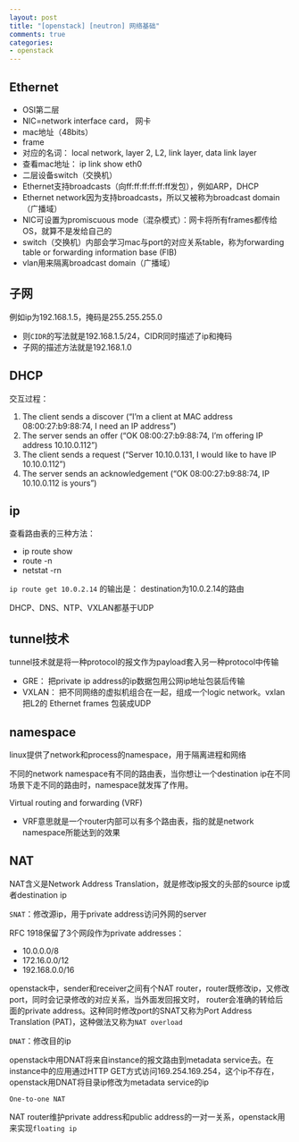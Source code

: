 ```yaml
---
layout: post
title: "[openstack] [neutron] 网络基础"
comments: true
categories:
- openstack
---
```


Ethernet
--------

- OSI第二层
- NIC=network interface card， 网卡
- mac地址（48bits）
- frame
- 对应的名词： local network, layer 2, L2, link layer, data link layer
- 查看mac地址： ip link show eth0
- 二层设备switch（交换机）
- Ethernet支持broadcasts（向ff:ff:ff:ff:ff:ff发包），例如ARP，DHCP
- Ethernet network因为支持broadcasts，所以又被称为broadcast domain（广播域）
- NIC可设置为promiscuous mode（混杂模式）：网卡将所有frames都传给OS，就算不是发给自己的
- switch（交换机）内部会学习mac与port的对应关系table，称为forwarding table or forwarding information base (FIB)
- vlan用来隔离broadcast domain（广播域）

子网
----

例如ip为192.168.1.5，掩码是255.255.255.0

  - 则`CIDR`的写法就是192.168.1.5/24，CIDR同时描述了ip和掩码
  - 子网的描述方法就是192.168.1.0

DHCP
----

交互过程：

1. The client sends a discover (“I’m a client at MAC address 08:00:27:b9:88:74, I need an IP address”)
1. The server sends an offer (“OK 08:00:27:b9:88:74, I’m offering IP address 10.10.0.112”)
1. The client sends a request (“Server 10.10.0.131, I would like to have IP 10.10.0.112”)
1. The server sends an acknowledgement (“OK 08:00:27:b9:88:74, IP 10.10.0.112 is yours”)

ip
---

查看路由表的三种方法：

- ip route show
- route -n
- netstat -rn

`ip route get 10.0.2.14` 的输出是： destination为10.0.2.14的路由

DHCP、DNS、NTP、VXLAN都基于UDP

tunnel技术
---------

tunnel技术就是将一种protocol的报文作为payload套入另一种protocol中传输

  - GRE： 把private ip address的ip数据包用公网ip地址包装后传输
  - VXLAN： 把不同网络的虚拟机组合在一起，组成一个logic network。vxlan把L2的 Ethernet frames 包装成UDP


namespace
---------

linux提供了network和process的namespace，用于隔离进程和网络

不同的network namespace有不同的路由表，当你想让一个destination ip在不同场景下走不同的路由时，namespace就发挥了作用。

Virtual routing and forwarding (VRF)
  - VRF意思就是一个router内部可以有多个路由表，指的就是network namespace所能达到的效果

NAT
---

NAT含义是Network Address Translation，就是修改ip报文的头部的source ip或者destination ip

`SNAT`：修改源ip，用于private address访问外网的server

RFC 1918保留了3个网段作为private addresses：

- 10.0.0.0/8
- 172.16.0.0/12
- 192.168.0.0/16

openstack中，sender和receiver之间有个NAT router，router既修改ip，又修改port，同时会记录修改的对应关系，当外面发回报文时，
router会准确的转给后面的private address。这种同时修改port的SNAT又称为Port Address Translation (PAT)，这种做法又称为`NAT overload`

`DNAT`：修改目的ip

openstack中用DNAT将来自instance的报文路由到metadata service去。在instance中的应用通过HTTP GET方式访问169.254.169.254，这个ip不存在，
openstack用DNAT将目录ip修改为metadata service的ip

`One-to-one NAT`

NAT router维护private address和public address的一对一关系，openstack用来实现`floating ip`

